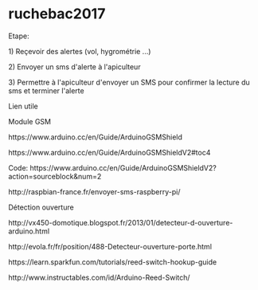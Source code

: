 # ruchebac2017
<p> Etape: </p>
<p> 1) Reçevoir des alertes (vol, hygrométrie ...) </p>
<p> 2) Envoyer un sms d'alerte à l'apiculteur </p>
<p> 3) Permettre à l'apiculteur d'envoyer un SMS pour confirmer la lecture du sms et terminer l'alerte </p>
<p> Lien utile </p>
<p> Module GSM </p>
<p> https://www.arduino.cc/en/Guide/ArduinoGSMShield </p>
<p> https://www.arduino.cc/en/Guide/ArduinoGSMShieldV2#toc4 </p>
<p> Code: https://www.arduino.cc/en/Guide/ArduinoGSMShieldV2?action=sourceblock&num=2 </p>
<p> http://raspbian-france.fr/envoyer-sms-raspberry-pi/ </p>

<p> Détection ouverture </p>
<p> http://vx450-domotique.blogspot.fr/2013/01/detecteur-d-ouverture-arduino.html </p>
<p> http://evola.fr/fr/position/488-Detecteur-ouverture-porte.html </p>
<p>https://learn.sparkfun.com/tutorials/reed-switch-hookup-guide </p>
<p> http://www.instructables.com/id/Arduino-Reed-Switch/ </p>


